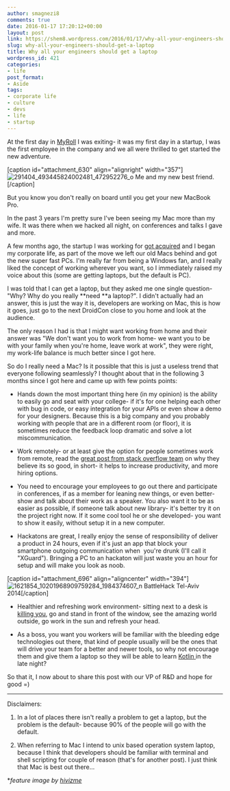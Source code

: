 ```yaml
---
author: smagnezi8
comments: true
date: 2016-01-17 17:20:12+00:00
layout: post
link: https://shem8.wordpress.com/2016/01/17/why-all-your-engineers-should-get-a-laptop/
slug: why-all-your-engineers-should-get-a-laptop
title: Why all your engineers should get a laptop
wordpress_id: 421
categories:
- life
post_format:
- Aside
tags:
- corporate life
- culture
- devs
- life
- startup
---
```


At the first day in [MyRoll](http://www.myroll.com/about) I was exiting- it was my first day in a startup, I was the first employee in the company and we all were thrilled to get started the new adventure.
<!--more-->

[caption id="attachment_630" align="alignright" width="357"]![291404_493445824002481_472952276_o](https://shem8.files.wordpress.com/2016/01/291404_493445824002481_472952276_o.jpg?w=559) Me and my new best friend.[/caption]

But you know you don't really on board until you get your new MacBook Pro.

In the past 3 years I'm pretty sure I've been seeing my Mac more than my wife. It was there when we hacked all night, on conferences and talks I gave and more.

A few months ago, the startup I was working for [got acquired](http://venturebeat.com/2015/11/12/avg-acquires-israeli-photo-management-startup-myroll-plans-to-integrate-the-technologies/) and I began my corporate life, as part of the move we left our old Macs behind and got the new super fast PCs. I'm really far from being a Windows fan, and I really liked the concept of working wherever you want, so I immediately raised my voice about this (some are getting laptops, but the default is PC).

I was told that I can get a laptop, but they asked me one single question- "Why? Why do you really **need **a laptop?". I didn't actually had an answer, this is just the way it is, developers are working on Mac, this is how it goes, just go to the next DroidCon close to you home and look at the audience.

The only reason I had is that I might want working from home and their answer was "We don't want you to work from home- we want you to be with your family when you're home, leave work at work", they were right, my work-life balance is much better since I got here.

So do I really need a Mac? Is it possible that this is just a useless trend that everyone following seamlessly? I thought about that in the following 3 months since I got here and came up with few points points:




  * Hands down the most important thing here (in my opinion) is the ability to easily go and seat with your college- if it's for one helping each other with bug in code, or easy integration for your APIs or even show a demo for your designers. Because this is a big company and you probably working with people that are in a different room (or floor), it is sometimes reduce the feedback loop dramatic and solve a lot miscommunication.


  * Work remotely- or at least give the option for people sometimes work from remote, read the [great post from stack overflow team](https://blog.stackoverflow.com/2013/02/why-we-still-believe-in-working-remotely/) on why they believe its so good, in short- it helps to increase productivity, and more hiring options.


  * You need to encourage your employees to go out there and participate in conferences, if as a member for leaning new things, or even better- show and talk about their work as a speaker. You also want it to be as easier as possible, if someone talk about new library- it's better try it on the project right now. If it some cool tool he or she developed- you want to show it easily, without setup it in a new computer.


  * Hackatons are great, I really enjoy the sense of responsibility of deliver a product in 24 hours, even if it's just an app that block your smartphone outgoing communication when  you're drunk (I'll call it "XGuard"). Bringing a PC to an hackaton will just waste you an hour for setup and will make you look as noob.


[caption id="attachment_696" align="aligncenter" width="394"]![1621854_10201968909759284_1984374607_n](https://shem8.files.wordpress.com/2016/01/1621854_10201968909759284_1984374607_n.jpg?w=559) BattleHack Tel-Aviv 2014[/caption]




  * Healthier and refreshing work environment- sitting next to a desk is [killing you](http://www.diygenius.com/your-desk-job-is-killing-you-the-truth-about-sitting-down-infographic/), go and stand in front of the window, see the amazing world outside, go work in the sun and refresh your head.


  * As a boss, you want you workers will be familiar with the bleeding edge technologies out there, that kind of people usually will be the ones that will drive your team for a better and newer tools, so why not encourage them and give them a laptop so they will be able to learn [Kotlin ](https://shem8.wordpress.com/2016/01/01/kotlin-a-better-java-for-android/)in the late night?




So that it, I now about to share this post with our VP of R&D and hope for good =)



* * *





Disclaimers:




  1. In a lot of places there isn't really a problem to get a laptop, but the problem is the default- because 90% of the people will go with the default.


  2. When referring to Mac I intend to unix based operation system laptop, because I think that developers should be familiar with terminal and shell scripting for couple of reason (that's for another post). I just think that Mac is best out there...




*_feature image by [hivizme](https://hivizme.files.wordpress.com/2012/06/cable-mess.jpg)_
